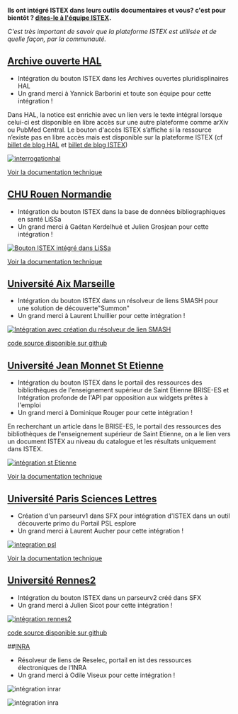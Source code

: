 **Ils ont intégré ISTEX dans leurs outils documentaires et vous?  c'est pour bientôt ? [dites-le à l'équipe ISTEX](mailto:contact@listes.istex.fr).**

_C'est très important de savoir que la plateforme ISTEX est utilisée et de quelle façon, par la communauté._ 



## [Archive ouverte HAL](https://hal.archives-ouvertes.fr/)

- Intégration du bouton ISTEX dans les Archives ouvertes pluridisplinaires HAL
- Un grand merci à Yannick Barborini et toute son équipe pour cette intégration !

Dans HAL, la notice est enrichie avec un lien vers le texte intégral lorsque celui-ci est disponible en libre accès sur une autre plateforme comme arXiv ou PubMed Central. Le bouton d'accès ISTEX s’affiche si la ressource n’existe pas en libre accès mais est disponible sur la plateforme ISTEX (cf [billet de blog HAL](https://www.ccsd.cnrs.fr/2018/02/faciliter-acces-au-texte-integral-en-signalant-les-ressources-en-libre-acces/) et [billet de blog ISTEX](http://blog.istex.fr/une-nouvelle-integration-du-bouton-istex-hal/))

[![interrogationhal](../../img/istexhal1.JPG)](https://hal.archives-ouvertes.fr/hal-01705904)

[Voir la documentation technique](https://doc.istex.fr/users/integration/ent-web/#bouton-istex-integre)


## [CHU Rouen Normandie](http://www.lissa.fr)

- Intégration du bouton ISTEX dans la base de données bibliographiques en santé LiSSa
- Un grand merci à Gaétan Kerdelhué et Julien Grosjean pour cette intégration !

[![Bouton ISTEX intégré dans LiSSa](../../img/lissaexemple.png)](http://www.lissa.fr/fr/rep/articles/11109591)

[Voir la documentation technique](https://doc.istex.fr/users/integration/ent-web/#bouton-istex-integre)


## [Université Aix Marseille](https://bu.univ-amu.fr/)

- Intégration du bouton ISTEX dans un résolveur de liens SMASH pour une solution de découverte"Summon"
- Un grand merci à Laurent Lhuillier pour cette intégration !

[![Intégration avec création du résolveur de lien SMASH](../../img/AMU.png)](http://sh2hh6qx2e.search.serialssolutions.com/?url_ver=Z39.88-2004&ctx_ver=Z39.88-2004&rfr_id=info%3Asid%2Fzotero.org%3A2&rft_id=info%3Adoi%2F10.1002%2Fanie.201306656&rft_val_fmt=info%3Aofi%2Ffmt%3Akev%3Amtx%3Ajournal&rft.genre=article&rft.atitle=Enantioselective%20Organocatalytic%20Multicomponent%20Synthesis%20of%202%2C6-Diazabicyclo%5B2.2.2%5Doctanones&rft.jtitle=Angewandte%20Chemie%20International%20Edition&rft.stitle=Angew.%20Chem.%20Int.%20Ed.&rft.volume=52&rft.issue=52&rft.aufirst=Maria%20del%20Mar&rft.aulast=Sanchez%E2%80%85Duque&rft.au=Maria%20del%20Mar%20Sanchez%E2%80%85Duque&rft.au=Olivier%20Basl%C3%A9&rft.au=Yves%20G%C3%A9nisson&rft.au=Jean-Christophe%20Plaquevent&rft.au=Xavier%20Bugaut&rft.au=Thierry%20Constantieux&rft.au=Jean%20Rodriguez&rft.date=2013-12-23&rft.pages=14143-14146&rft.spage=14143&rft.epage=14146&rft.issn=1521-3773&rft.language=en)

[code source disponible sur github](https://github.com/SCD-Aix-Marseille-Universite/SMASH/blob/master/resolver.js#L726-L746)


## [Université Jean Monnet St Etienne](https://catalogue-brisees.univ-st-etienne.fr/accueil.html#) 

- Intégration du bouton ISTEX dans le portail des ressources des bibliothèques de l'enseignement supérieur de Saint Etienne BRISE-ES et Intégration profonde de l'API par opposition aux widgets prêtes à l'emploi
- Un grand merci à Dominique Rouger pour cette intégration !

En recherchant un article dans le BRISE-ES, le portail des ressources des bibliothèques de l'enseignement supérieur de Saint Etienne, on a le lien vers un document ISTEX au niveau du catalogue et les résultats uniquement dans ISTEX.
 
[![intégration st Etienne](../../img/SaintEtienne.JPG)](https://dossier-ng.univ-st-etienne.fr/scd/www/ent/PagesEnt/interro_doi_pmid_zbl.php/?valeur=10.1051%2Fmattech%2F2017016)

[Voir la documentation technique](https://doc.istex.fr/users/integration/ent-web/#bouton-istex-integre)


## [Université Paris Sciences Lettres](https://explore.univ-psl.fr/fr/page/loutil-de-recherche) 

- Création d'un parseurv1 dans SFX pour intégration d'ISTEX dans un outil découverte primo du Portail PSL esplore
- Un grand merci à Laurent Aucher pour cette intégration !

[![integration psl](../../img/pslexemple.png)](http://beryl.univ-psl.fr/primo_library/libweb/action/search.do?fn=search&vl%28freeText0%29=screening%20of%20170%20Peruvian%20plant%20species%20for%20allelopathic%20activity%20by%20using%20the%20Sandwich%20Method&vid=33PSL_V1)

[Voir la documentation technique](https://doc.istex.fr/users/integration/discovery-tools/#1-parametrage-du-resolveur-sfxv1-vers-la-plateforme-istex)


 
## [Université Rennes2](https://www.bu.univ-rennes2.fr)

- Intégration du bouton ISTEX dans un parseurv2 créé dans SFX
- Un grand merci à Julien Sicot pour cette intégration !

[![intégration rennes2](../../img/burennes2.png)](http://acceder.bu.univ-rennes2.fr.distant.bu.univ-rennes2.fr/sfx_33puedb?sid=google&auinit=L&aulast=Yuan&atitle=Prolate+and+oblate+shape+coexistence+in+188Pt&id=doi:10.1088/0256-307X/25/5/030&title=Chinese+Physics+Letters&volume=25&issue=5&date=2008&spage=1633&issn=0256-307X)


[code source disponible sur github](https://github.com/jsicot/sfxbur2)




##[INRA](http://openurl.ist.inra.fr:3410/sfxlcl41/cgi/core/citation-linker.cgi)

- Résolveur de liens de Reselec, portail en ist des ressources électroniques de l'INRA
- Un grand merci à Odile Viseux pour cette intégration !

![intégration inrar](../../img/resolverinra.PNG)

![intégration inra](../../img/inra.PNG)






